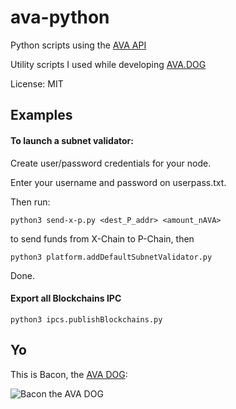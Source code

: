 # ava-python

Python scripts using the [AVA API](https://docs.ava.network/v1.0/en/api/intro-apis/)

Utility scripts I used while developing [AVA.DOG](https://AVA.DOG)

License: MIT 

## Examples

#### To launch a subnet validator:

Create user/password credentials for your node. 

Enter your username and password on userpass.txt.

Then run: 

    python3 send-x-p.py <dest_P_addr> <amount_nAVA> 

to send funds from X-Chain to P-Chain, then

    python3 platform.addDefaultSubnetValidator.py

Done.

#### Export all Blockchains IPC

    python3 ipcs.publishBlockchains.py

## Yo

This is Bacon, the [AVA DOG](https://AVA.DOG):

![Bacon the AVA DOG](https://ava.dog/wp-content/themes/avaexplorer/assets/images/bacon2-cartoon-300px-h.png "Bacon, the AVA DOG")

